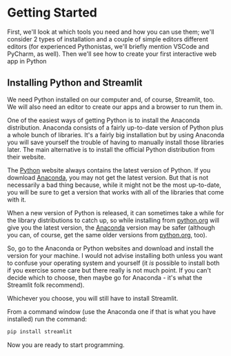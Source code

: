 # Getting Started

First, we'll look at which tools you need and how you can use them; we'll consider 2 types of installation and a couple of simple editors different editors (for experienced Pythonistas, we'll briefly mention VSCode and PyCharm, as well). Then we'll see how to create your first interactive web app in Python

## Installing Python and Streamlit

We need Python installed on our computer and, of course, Streamlit, too. We will also need an editor to create our apps and a browser to run them in.

One of the easiest ways of getting Python is to install the Anaconda distribution. Anaconda consists of a fairly up-to-date version of Python plus a whole bunch of libraries. It's a fairly big installation but by using Anaconda you will save yourself the trouble of having to manually install those libraries later. The main alternative is to install the official Python distribution from their website.

The [Python](python.org) website always contains the latest version of Python. If you download [Anaconda](anaconda.com), you may not get the latest version. But that is not necessarily a bad thing because, while it might not be the most up-to-date, you will be sure to get a version that works with all of the libraries that come with it. 

When a new version of Python is released, it can sometimes take a while for the library distributions to catch up, so while installing from [python.org](python.org) will give you the latest version, the [Anaconda](anaconda.com) version may be safer (although you can, of course, get the same older versions from [python.org](python.org), too).

So, go to the Anaconda or Python websites and download and install the version for your machine. I would not advise installing both unless you want to confuse your operating system and yourself (it _is_ possible to install both if you exercise some care but there really is not much point. If you can't decide which to choose, then maybe go for Anaconda - it's what the Streamlit folk recommend).

Whichever you choose, you will still have to install Streamlit.

From a command window (use the Anaconda one if that is what you have installed) run the command:

```` bash
pip install streamlit
````
Now you are ready to start programming.

